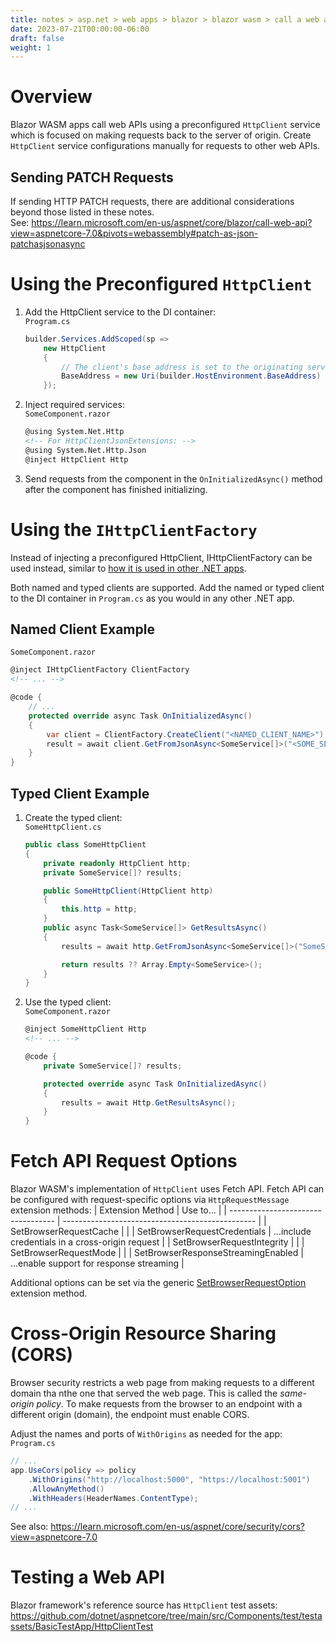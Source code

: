 ```yaml
---
title: notes > asp.net > web apps > blazor > blazor wasm > call a web api
date: 2023-07-21T00:00:00-06:00
draft: false
weight: 1
---
```


# Overview
Blazor WASM apps call web APIs using a preconfigured `HttpClient` service which is focused on making requests back to the server of origin.  Create `HttpClient` service configurations manually for requests to other web APIs.

## Sending PATCH Requests
If sending HTTP PATCH requests, there are additional considerations beyond those listed in these notes.  
See: https://learn.microsoft.com/en-us/aspnet/core/blazor/call-web-api?view=aspnetcore-7.0&pivots=webassembly#patch-as-json-patchasjsonasync

# Using the Preconfigured `HttpClient`
1. Add the HttpClient service to the DI container:  
    `Program.cs`
    ```cs
    builder.Services.AddScoped(sp => 
        new HttpClient
        {
            // The client's base address is set to the originating server's address:
            BaseAddress = new Uri(builder.HostEnvironment.BaseAddress)
        });
    ```
2. Inject required services:  
    `SomeComponent.razor`
    ```html
    @using System.Net.Http 
    <!-- For HttpClientJsonExtensions: -->
    @using System.Net.Http.Json 
    @inject HttpClient Http
    ```

3. Send requests from the component in the `OnInitializedAsync()` method after the component has finished initializing.

# Using the `IHttpClientFactory`
Instead of injecting a preconfigured HttpClient, IHttpClientFactory can be used instead, similar to [how it is used in other .NET apps](../../../../dotnet/libraries/system.net.http/ihttpclientfactory.md).

Both named and typed clients are supported.
Add the named or typed client to the DI container in `Program.cs` as you would in any other .NET app.

## Named Client Example  
`SomeComponent.razor`
```html
@inject IHttpClientFactory ClientFactory
<!-- ... -->
```
```cs
@code {
    // ...
    protected override async Task OnInitializedAsync()
    {
        var client = ClientFactory.CreateClient("<NAMED_CLIENT_NAME>");
        result = await client.GetFromJsonAsync<SomeService[]>("<SOME_SERVICE>");
    }
}
```

## Typed Client Example
1. Create the typed client:  
    `SomeHttpClient.cs`
    ```cs
    public class SomeHttpClient
    {
        private readonly HttpClient http;
        private SomeService[]? results;

        public SomeHttpClient(HttpClient http)
        {
            this.http = http;
        }
        public async Task<SomeService[]> GetResultsAsync()
        {
            results = await http.GetFromJsonAsync<SomeService[]>("SomeService");

            return results ?? Array.Empty<SomeService>();
        }
    }
    ```
2. Use the typed client:  
    `SomeComponent.razor`
    ```html
    @inject SomeHttpClient Http
    <!-- ... -->
    ```
    ```cs
    @code {
        private SomeService[]? results;

        protected override async Task OnInitializedAsync()
        {
            results = await Http.GetResultsAsync();
        }
    }
    ```

# Fetch API Request Options
Blazor WASM's implementation of `HttpClient` uses Fetch API.  Fetch API can be configured with request-specific options via `HttpRequestMessage` extension methods:
| Extension Method                   | Use to...                                        |
| ---------------------------------- | ------------------------------------------------ |
| SetBrowserRequestCache             |                                                  |
| SetBrowserRequestCredentials       | ...include credentials in a cross-origin request |
| SetBrowserRequestIntegrity         |                                                  |
| SetBrowserRequestMode              |                                                  |
| SetBrowserResponseStreamingEnabled | ...enable support for response streaming         |

Additional options can be set via the generic [SetBrowserRequestOption](https://learn.microsoft.com/en-us/dotnet/api/microsoft.aspnetcore.components.webassembly.http.webassemblyhttprequestmessageextensions.setbrowserrequestoption?view=aspnetcore-7.0) extension method.

# Cross-Origin Resource Sharing (CORS)
Browser security restricts a web page from making requests to a different domain tha nthe one that served the web page.  This is called the *same-origin policy*.  To make requests from the browser to an endpoint with a different origin (domain), the endpoint must enable CORS.

Adjust the names and ports of `WithOrigins` as needed for the app:  
`Program.cs`
```cs
// ...
app.UseCors(policy => policy
    .WithOrigins("http://localhost:5000", "https://localhost:5001")
    .AllowAnyMethod()
    .WithHeaders(HeaderNames.ContentType);
// ...
```

See also: https://learn.microsoft.com/en-us/aspnet/core/security/cors?view=aspnetcore-7.0

# Testing a Web API
Blazor framework's reference source has `HttpClient` test assets: https://github.com/dotnet/aspnetcore/tree/main/src/Components/test/testassets/BasicTestApp/HttpClientTest